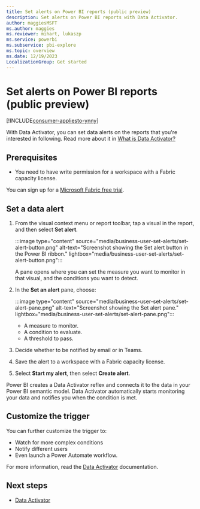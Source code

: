 ```yaml
---
title: Set alerts on Power BI reports (public preview)
description: Set alerts on Power BI reports with Data Activator.
author: maggiesMSFT
ms.author: maggies
ms.reviewer: mihart, lukaszp
ms.service: powerbi
ms.subservice: pbi-explore
ms.topic: overview
ms.date: 12/19/2023
LocalizationGroup: Get started
---
```


# Set alerts on Power BI reports (public preview)

[!INCLUDE[consumer-appliesto-ynny](../includes/consumer-appliesto-ynny.md)]

With Data Activator, you can set data alerts on the reports that you're interested in following. Read more about it in [What is Data Activator?](/fabric/data-activator/data-activator-introduction)

## Prerequisites

- You need to have write permission for a workspace with a Fabric capacity license.

You can sign up for a [Microsoft Fabric free trial](https://aka.ms/try-fabric).

## Set a data alert

1. From the visual context menu or report toolbar, tap a visual in the report, and then select  **Set alert**.

    :::image type="content" source="media/business-user-set-alerts/set-alert-button.png" alt-text="Screenshot showing the Set alert button in the Power BI ribbon." lightbox="media/business-user-set-alerts/set-alert-button.png":::

    A pane opens where you can set the measure you want to monitor in that visual, and the conditions you want to detect.

1. In the **Set an alert** pane, choose:

    :::image type="content" source="media/business-user-set-alerts/set-alert-pane.png" alt-text="Screenshot showing the Set alert pane." lightbox="media/business-user-set-alerts/set-alert-pane.png":::

    - A measure to monitor.
    - A condition to evaluate.
    - A threshold to pass.

1. Decide whether to be notified by email or in Teams.
1. Save the alert to a workspace with a Fabric capacity license.
1. Select **Start my alert**, then select **Create alert**.

Power BI creates a Data Activator reflex and connects it to the data in your Power BI semantic model. Data Activator automatically starts monitoring your data and notifies you when the condition is met.

## Customize the trigger

You can further customize the trigger to:

- Watch for more complex conditions
- Notify different users
- Even launch a Power Automate workflow.

For more information, read the [Data Activator](/fabric/data-activator/data-activator-introduction) documentation.

## Next steps

- [Data Activator](/fabric/data-activator/data-activator-introduction)
